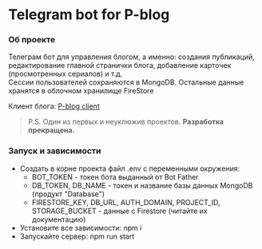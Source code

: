 # Telegram bot for P-blog

### Об проекте
Телеграм бот для управления блогом, а именно: создания публикаций, редактирование главной странички блога, добавление карточек (просмотренных сериалов) и т.д.\
Сессии пользователей сохраняются в MongoDB. Остальные данные хранятся в облочном хранилище FireStore

Клиент блога: [P-blog client](https://github.com/rakhmight/p-blog)

> P.S. Один из первых и неуклюжив проектов. <strong>Разработка прекращена.</strong>

### Запуск и зависимости
- Создать в корне проекта файл .env с переменными окружения:
    - BOT_TOKEN - токен бота выданный от Bot Father
    - DB_TOKEN, DB_NAME - токен и название базы данных MongoDB (продукт "Database")
    - FIRESTORE_KEY, DB_URL, AUTH_DOMAIN, PROJECT_ID, STORAGE_BUCKET - данные с Firestore (читайте их документацию)
- Установите все зависимости: npm i
- Запускайте сервер: npm run start
    